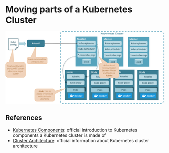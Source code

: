 # Moving parts of a Kubernetes Cluster

![](img/k8s_clusters.png)

## References

* [Kubernetes Components](https://kubernetes.io/docs/concepts/overview/components/): official introduction to Kubernetes components a Kubernetes cluster is made of
* [Cluster Architecture](https://kubernetes.io/docs/concepts/architecture/nodes/): official information about Kubernetes cluster architecture